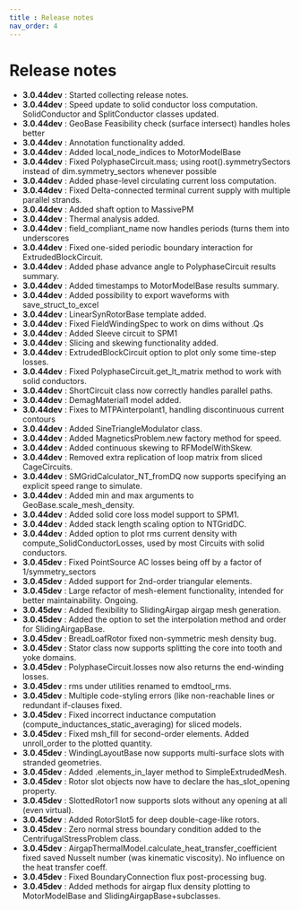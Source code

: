 ```yaml
---
title : Release notes
nav_order: 4
---
```

# Release notes
* **3.0.44dev** :  Started collecting release notes.
* **3.0.44dev** :  Speed update to solid conductor loss computation. SolidConductor and SplitConductor classes updated.
* **3.0.44dev** :  GeoBase Feasibility check (surface intersect) handles holes better
* **3.0.44dev** :  Annotation functionality added.
* **3.0.44dev** :  Added local_node_indices to MotorModelBase
* **3.0.44dev** :  Fixed PolyphaseCircuit.mass; using root().symmetrySectors instead of dim.symmetry_sectors whenever possible
* **3.0.44dev** :  Added phase-level circulating current loss computation.
* **3.0.44dev** :  Fixed Delta-connected terminal current supply with multiple parallel strands.
* **3.0.44dev** :  Added shaft option to MassivePM
* **3.0.44dev** :  Thermal analysis added.
* **3.0.44dev** :  field_compliant_name now handles periods (turns them into underscores
* **3.0.44dev** :  Fixed one-sided periodic boundary interaction for ExtrudedBlockCircuit.
* **3.0.44dev** :  Added phase advance angle to PolyphaseCircuit results summary.
* **3.0.44dev** :  Added timestamps to MotorModelBase results summary.
* **3.0.44dev** :  Added possibility to export waveforms with save_struct_to_excel
* **3.0.44dev** :  LinearSynRotorBase template added.
* **3.0.44dev** :  Fixed FieldWindingSpec to work on dims without .Qs
* **3.0.44dev** :  Added Sleeve circuit to SPM1
* **3.0.44dev** :  Slicing and skewing functionality added.
* **3.0.44dev** :  ExtrudedBlockCircuit option to plot only some time-step losses.
* **3.0.44dev** :  Fixed PolyphaseCircuit.get_lt_matrix method to work with solid conductors.
* **3.0.44dev** :  ShortCircuit class now correctly handles parallel paths.
* **3.0.44dev** :  DemagMaterial1 model added.
* **3.0.44dev** :  Fixes to MTPAinterpolant1, handling discontinuous current contours
* **3.0.44dev** :  Added SineTriangleModulator class.
* **3.0.44dev** :  Added MagneticsProblem.new factory method for speed.
* **3.0.44dev** :  Added continuous skewing to RFModelWithSkew.
* **3.0.44dev** :  Removed extra replication of loop matrix from sliced CageCircuits.
* **3.0.44dev** :  SMGridCalculator_NT_fromDQ now supports specifying an explicit speed range to simulate.
* **3.0.44dev** :  Added min and max arguments to GeoBase.scale_mesh_density.
* **3.0.44dev** :  Added solid core loss model support to SPM1.
* **3.0.44dev** :  Added stack length scaling option to NTGridDC.
* **3.0.44dev** :  Added option to plot rms current density with compute_SolidConductorLosses, used by most Circuits with solid conductors.
* **3.0.45dev** :  Fixed PointSource AC losses being off by a factor of 1/symmetry_sectors
* **3.0.45dev** :  Added support for 2nd-order triangular elements.
* **3.0.45dev** :  Large refactor of mesh-element functionality, intended for better maintainability. Ongoing.
* **3.0.45dev** :  Added flexibility to SlidingAirgap airgap mesh generation.
* **3.0.45dev** :  Added the option to set the interpolation method and order for SlidingAirgapBase.
* **3.0.45dev** :  BreadLoafRotor fixed non-symmetric mesh density bug.
* **3.0.45dev** :  Stator class now supports splitting the core into tooth and yoke domains.
* **3.0.45dev** :  PolyphaseCircuit.losses now also returns the end-winding losses.
* **3.0.45dev** :  rms under utilities renamed to emdtool_rms.
* **3.0.45dev** :  Multiple code-styling errors (like non-reachable lines or redundant if-clauses fixed.
* **3.0.45dev** :  Fixed incorrect inductance computation (compute_inductances_static_averaging) for sliced models.
* **3.0.45dev** :  Fixed msh_fill for second-order elements. Added unroll_order to the plotted quantity.
* **3.0.45dev** :  WindingLayoutBase now supports multi-surface slots with stranded geometries.
* **3.0.45dev** :  Added .elements_in_layer method to SimpleExtrudedMesh.
* **3.0.45dev** :  Rotor slot objects now have to declare the has_slot_opening property.
* **3.0.45dev** :  SlottedRotor1 now supports slots without any opening at all (even virtual).
* **3.0.45dev** :  Added RotorSlot5 for deep double-cage-like rotors.
* **3.0.45dev** :  Zero normal stress boundary condition added to the CentrifugalStressProblem class.
* **3.0.45dev** :  AirgapThermalModel.calculate_heat_transfer_coefficient fixed saved Nusselt number (was kinematic viscosity). No influence on the heat transfer coeff.
* **3.0.45dev** :  Fixed BoundaryConnection flux post-processing bug.
* **3.0.45dev** :  Added methods for airgap flux density plotting to MotorModelBase and SlidingAirgapBase+subclasses.
